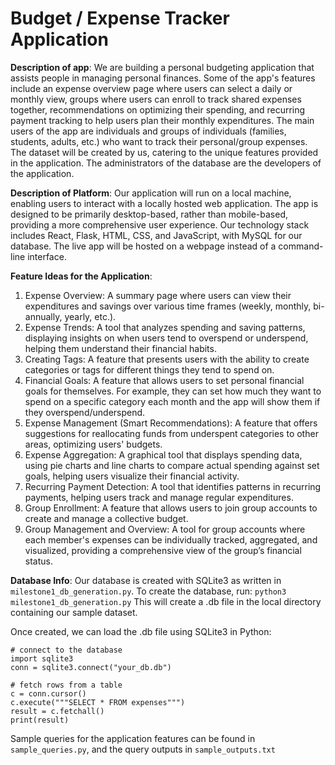 # Budget / Expense Tracker Application

**Description of app**: We are building a personal budgeting application that assists people in managing personal finances. Some of the app's features include an expense overview page where users can select a daily or monthly view, groups where users can enroll to track shared expenses together, recommendations on optimizing their spending, and recurring payment tracking to help users plan their monthly expenditures. The main users of the app are individuals and groups of individuals (families, students,  adults, etc.) who want to track their personal/group expenses. The dataset will be created by us, catering to the unique features provided in the application. The administrators of the database are the developers of the application.

**Description of Platform**: Our application will run on a local machine, enabling users to interact with a locally hosted web application. The app is designed to be primarily desktop-based, rather than mobile-based, providing a more comprehensive user experience. Our technology stack includes React, Flask, HTML, CSS, and JavaScript, with MySQL for our database. The live app will be hosted on a webpage instead of a command-line interface. 

**Feature Ideas for the Application**:
1. Expense Overview: A summary page where users can view their expenditures and savings over various time frames (weekly, monthly, bi-annually, yearly, etc.).
2. Expense Trends: A tool that analyzes spending and saving patterns, displaying insights on when users tend to overspend or underspend, helping them understand their financial habits.
3. Creating Tags: A feature that presents users with the ability to create categories or tags for different things they tend to spend on.
4. Financial Goals: A feature that allows users to set personal financial goals for themselves. For example, they can set how much they want to spend on a specific category each month and the app will show them if they overspend/underspend.
5. Expense Management (Smart Recommendations): A feature that offers suggestions for reallocating funds from underspent categories to other areas, optimizing users' budgets.
6. Expense Aggregation: A graphical tool that displays spending data, using pie charts and line charts to compare actual spending against set goals, helping users visualize their financial activity.
7. Recurring Payment Detection: A tool that identifies patterns in recurring payments, helping users track and manage regular expenditures.
8. Group Enrollment: A feature that allows users to join group accounts to create and manage a collective budget.
9. Group Management and Overview: A tool for group accounts where each member's expenses can be individually tracked, aggregated, and visualized, providing a comprehensive view of the group’s financial status.


**Database Info**:
Our database is created with SQLite3 as written in `milestone1_db_generation.py`. To create the database, run:
`python3 milestone1_db_generation.py`
This will create a .db file in the local directory containing our sample dataset.

Once created, we can load the .db file using SQLite3 in Python:
```
# connect to the database
import sqlite3
conn = sqlite3.connect("your_db.db")

# fetch rows from a table
c = conn.cursor()
c.execute("""SELECT * FROM expenses""")
result = c.fetchall()
print(result)
```

Sample queries for the application features can be found in `sample_queries.py`, and the query outputs in `sample_outputs.txt`
